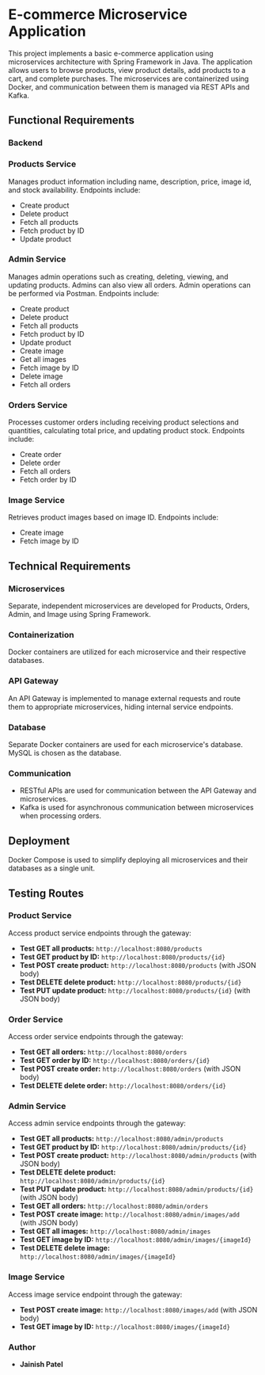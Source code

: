 # E-commerce Microservice Application

This project implements a basic e-commerce application using microservices architecture with Spring Framework in Java. The application allows users to browse products, view product details, add products to a cart, and complete purchases. The microservices are containerized using Docker, and communication between them is managed via REST APIs and Kafka.

## Functional Requirements

### Backend

### Products Service

Manages product information including name, description, price, image id, and stock availability. Endpoints include:

- Create product
- Delete product
- Fetch all products
- Fetch product by ID
- Update product

### Admin Service

Manages admin operations such as creating, deleting, viewing, and updating products. Admins can also view all orders. Admin operations can be performed via Postman. Endpoints include:

- Create product
- Delete product
- Fetch all products
- Fetch product by ID
- Update product
- Create image
- Get all images
- Fetch image by ID
- Delete image
- Fetch all orders

### Orders Service

Processes customer orders including receiving product selections and quantities, calculating total price, and updating product stock. Endpoints include:

- Create order
- Delete order
- Fetch all orders
- Fetch order by ID

### Image Service

Retrieves product images based on image ID. Endpoints include:

- Create image
- Fetch image by ID

## Technical Requirements

### Microservices

Separate, independent microservices are developed for Products, Orders, Admin, and Image using Spring Framework.

### Containerization

Docker containers are utilized for each microservice and their respective databases.

### API Gateway

An API Gateway is implemented to manage external requests and route them to appropriate microservices, hiding internal service endpoints.

### Database

Separate Docker containers are used for each microservice's database. MySQL is chosen as the database.

### Communication

- RESTful APIs are used for communication between the API Gateway and microservices.
- Kafka is used for asynchronous communication between microservices when processing orders.

## Deployment

Docker Compose is used to simplify deploying all microservices and their databases as a single unit.

## Testing Routes

### Product Service

Access product service endpoints through the gateway:

- **Test GET all products:** `http://localhost:8080/products`
- **Test GET product by ID:** `http://localhost:8080/products/{id}`
- **Test POST create product:** `http://localhost:8080/products` (with JSON body)
- **Test DELETE delete product:** `http://localhost:8080/products/{id}`
- **Test PUT update product:** `http://localhost:8080/products/{id}` (with JSON body)

### Order Service

Access order service endpoints through the gateway:

- **Test GET all orders:** `http://localhost:8080/orders`
- **Test GET order by ID:** `http://localhost:8080/orders/{id}`
- **Test POST create order:** `http://localhost:8080/orders` (with JSON body)
- **Test DELETE delete order:** `http://localhost:8080/orders/{id}`

### Admin Service

Access admin service endpoints through the gateway:

- **Test GET all products:** `http://localhost:8080/admin/products`
- **Test GET product by ID:** `http://localhost:8080/admin/products/{id}`
- **Test POST create product:** `http://localhost:8080/admin/products` (with JSON body)
- **Test DELETE delete product:** `http://localhost:8080/admin/products/{id}`
- **Test PUT update product:** `http://localhost:8080/admin/products/{id}` (with JSON body)
- **Test GET all orders:** `http://localhost:8080/admin/orders`
- **Test POST create image:** `http://localhost:8080/admin/images/add` (with JSON body)
- **Test GET all images:** `http://localhost:8080/admin/images`
- **Test GET image by ID:** `http://localhost:8080/admin/images/{imageId}`
- **Test DELETE delete image:** `http://localhost:8080/admin/images/{imageId}`

### Image Service

Access image service endpoint through the gateway:

- **Test POST create image:** `http://localhost:8080/images/add` (with JSON body)
- **Test GET image by ID:** `http://localhost:8080/images/{imageId}`

### Author

- **Jainish Patel**

